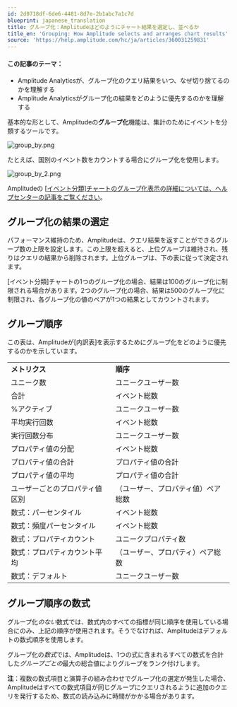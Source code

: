 ```yaml
---
id: 2d0718df-6de6-4481-8d7e-2b1abc7a1c7d
blueprint: japanese_translation
title: グループ化：Amplitudeはどのようにチャート結果を選定し、並べるか
title_en: 'Grouping: How Amplitude selects and arranges chart results'
source: 'https://help.amplitude.com/hc/ja/articles/360031259831'
---
```

#### この記事のテーマ：

* Amplitude Analyticsが、グループ化のクエリ結果をいつ、なぜ切り捨てるのかを理解する
* Amplitude Analyticsがグループ化の結果をどのように優先するのかを理解する

基本的な形として、Amplitudeの**グループ化**機能は、集計のためにイベントを分類するツールです。

![group_by.png](/docs/output/img/jp/group-by-png.png)

たとえば、国別のイベント数をカウントする場合にグループ化を使用します。

![group_by_2.png](/docs/output/img/jp/group-by-2-png.png)  

Amplitudeの [[イベント分類]チャートのグループ化表示の詳細については、ヘルプセンターの記事をご覧ください](/docs/analytics/charts/build-charts-add-events)。

## グループ化の結果の選定

パフォーマンス維持のため、Amplitudeは、クエリ結果を返すことができるグループ数の上限を設定します。この上限を超えると、上位グループは維持され、残りはクエリの結果から削除されます。上位グループは、下の表に従って決定されます。

[イベント分類]チャートの1つのグループ化の場合、結果は100のグループ化に制限される場合があります。2つのグループ化の場合、結果は500のグループ化に制限され、各グループ化の値のペアが1つの結果としてカウントされます。

## グループ順序

この表は、Amplitudeが[内訳表]を表示するためにグループ化をどのように優先するのかを示しています。

|  |  |
| --- | --- |
| **メトリクス** | **順序** |
| ユニーク数 | ユニークユーザー数 |
| 合計 | イベント総数 |
| %アクティブ | ユニークユーザー数 |
| 平均実行回数 | イベント総数 |
| 実行回数分布 | ユニークユーザー数 |
| プロパティ値の分配 | イベント総数 |
| プロパティ値の合計 | プロパティ値の合計 |
| プロパティ値の平均 | プロパティ値の合計 |
| ユーザーごとのプロパティ値区別 | （ユーザー、プロパティ値）ペア総数 |
| 数式：パーセンタイル | イベント総数 |
| 数式：頻度パーセンタイル | イベント総数 |
| 数式：プロパティカウント | ユニークプロパティ数 |
| 数式：プロパティカウント平均 | （ユーザー、プロパティ）ペア総数 |
| 数式：デフォルト | ユニークユーザー数 |

## グループ順序の数式

グループ化*のない*数式では、数式内のすべての指標が同じ順序を使用している場合にのみ、上記の順序が使用されます。そうでなければ、Amplitudeはデフォルトの数式順序を使用します。

グループ化の*数式*では、Amplitudeは、1つの式に含まれるすべての数式を合計した*グループごとの*最大の総合値によりグループをランク付けします。

**注**：複数の数式項目と演算子の組み合わせでグループ化の選定が発生した場合、Amplitudeはすべての数式項目が同じグループにクエリされるように追加のクエリを発行するため、数式の読み込みに時間がかかる場合があります。
